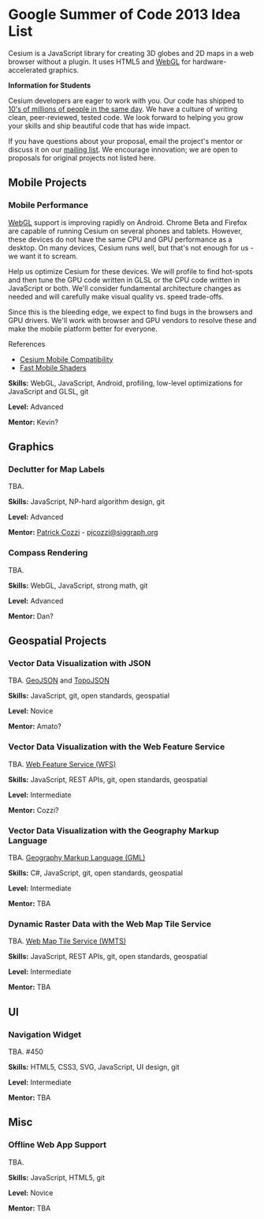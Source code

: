 # Google Summer of Code 2013 Idea List

Cesium is a JavaScript library for creating 3D globes and 2D maps in a web browser without a plugin. It uses HTML5 and [WebGL](http://www.khronos.org/webgl) for hardware-accelerated graphics.

**Information for Students**

Cesium developers are eager to work with you.  Our code has shipped to [10's of millions of people in the same day](http://cesium.agi.com/noradtrackssanta2012.html).  We have a culture of writing clean, peer-reviewed, tested code.  We look forward to helping you grow your skills and ship beautiful code that has wide impact.

If you have questions about your proposal, email the project's mentor or discuss it on our [mailing list](https://groups.google.com/forum/#!forum/cesium-dev).  We encourage innovation; we are open to proposals for original projects not listed here.

## Mobile Projects

### Mobile Performance

[WebGL](http://www.khronos.org/webgl/) support is improving rapidly on Android.  Chrome Beta and Firefox are capable of running Cesium on several phones and tablets.  However, these devices do not have the same CPU and GPU performance as a desktop.  On many devices, Cesium runs well, but that's not enough for us - we want it to scream.

Help us optimize Cesium for these devices.  We will profile to find hot-spots and then tune the GPU code written in GLSL or the CPU code written in JavaScript or both.  We'll consider fundamental architecture changes as needed and will carefully make visual quality vs. speed trade-offs.

Since this is the bleeding edge, we expect to find bugs in the browsers and GPU drivers.  We'll work with browser and GPU vendors to resolve these and make the mobile platform better for everyone.

References
* [Cesium Mobile Compatibility](https://github.com/AnalyticalGraphicsInc/cesium/wiki/Mobile-Details)
* [Fast Mobile Shaders](http://aras-p.info/texts/files/FastMobileShaders_siggraph2011.pdf)

**Skills:** WebGL, JavaScript, Android, profiling, low-level optimizations for JavaScript and GLSL, git

**Level:** Advanced

**Mentor:** Kevin?

## Graphics

### Declutter for Map Labels

TBA.

**Skills:** JavaScript, NP-hard algorithm design, git

**Level:** Advanced

**Mentor:** [Patrick Cozzi](http://www.seas.upenn.edu/~pcozzi/) - pjcozzi@siggraph.org

### Compass Rendering

TBA.

**Skills:** WebGL, JavaScript, strong math, git

**Level:** Advanced

**Mentor:** Dan?

## Geospatial Projects

### Vector Data Visualization with JSON

TBA. [GeoJSON](http://www.geojson.org/) and [TopoJSON](https://github.com/mbostock/topojson)

**Skills:** JavaScript, git, open standards, geospatial

**Level:** Novice

**Mentor:** Amato?

### Vector Data Visualization with the Web Feature Service

TBA. [Web Feature Service (WFS)](http://www.opengeospatial.org/standards/wfs)

**Skills:** JavaScript, REST APIs, git, open standards, geospatial

**Level:** Intermediate

**Mentor:** Cozzi?

### Vector Data Visualization with the Geography Markup Language

TBA. [Geography Markup Language (GML)](http://www.opengeospatial.org/standards/gml)

**Skills:** C#, JavaScript, git, open standards, geospatial

**Level:** Intermediate

**Mentor:** TBA

### Dynamic Raster Data with the Web Map Tile Service

TBA. [Web Map Tile Service (WMTS)](http://www.opengeospatial.org/standards/wmts)

**Skills:** JavaScript, REST APIs, git, open standards, geospatial

**Level:** Intermediate

**Mentor:** TBA

## UI

### Navigation Widget

TBA. #450

**Skills:** HTML5, CSS3, SVG, JavaScript, UI design, git

**Level:** Intermediate

**Mentor:** TBA

## Misc

### Offline Web App Support

TBA.

**Skills:** JavaScript, HTML5, git

**Level:** Novice

**Mentor:** TBA